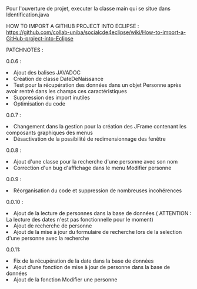 Pour l'ouverture de projet, executer la classe main qui se situe dans Identification.java

HOW TO IMPORT A GITHUB PROJECT INTO ECLIPSE :
https://github.com/collab-uniba/socialcde4eclipse/wiki/How-to-import-a-GitHub-project-into-Eclipse


PATCHNOTES :

0.0.6 :
<li>Ajout des balises JAVADOC</li>
<li>Création de classe DateDeNaissance</li>
<li>Test pour la récupération des données dans un objet Personne après avoir rentré dans les champs ces caractéristiques</li>
<li>Suppression des import inutiles</li>
<li>Optimisation du code</li>

0.0.7 :
<li>Changement dans la gestion pour la création des JFrame contenant les composants graphiques des menus</li>
<li>Désactivation de la possibilité de redimensionnage des fenêtre</li>

0.0.8 :
<li>Ajout d'une classe pour la recherche d'une personne avec son nom</li>
<li>Correction d'un bug d'affichage dans le menu Modifier personne</li>

0.0.9 :
<li>Réorganisation du code et suppression de nombreuses incohérences</li>

0.0.10 :

<li> Ajout de la lecture de personnes dans la base de données ( ATTENTION : La lecture des dates n'est pas fonctionnelle pour le moment) </li>
<li> Ajout de recherche de personne</li>
<li> Ajout de la mise à jour du formulaire de recherche lors de la selection d'une personne avec la recherche</li>

0.0.11:
<li> Fix de la récupération de la date dans la base de données</li>
<li> Ajout d'une fonction de mise à jour de personne dans la base de données</li>
<li> Ajout de la fonction Modifier une personne</li>
